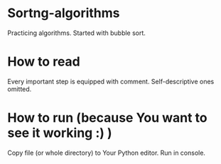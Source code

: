 # Sortng-algorithms
Practicing algorithms. Started with bubble sort. 
# How to read 
Every important step is equipped with comment. Self-descriptive ones omitted. 
# How to run (because You want to see it working :) ) 
Copy file (or whole directory) to Your Python editor. Run in console. 
